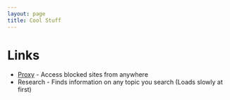 ```yaml
---
layout: page
title: Cool Stuff
---
```

# Links
* <a href="http://zachpanz88.insomnia247.nl/proxy/">Proxy</a> - Access blocked sites from anywhere
* <h href="https://re-search.herokuapp.com/">Research</a> - Finds information on any topic you search (Loads slowly at first)
